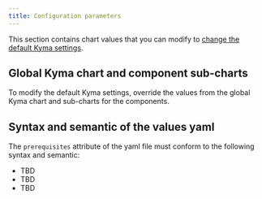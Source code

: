 ```yaml
---
title: Configuration parameters
---
```


This section contains chart values that you can modify to [change the default Kyma settings](../../04-operation-guides/operations/03-change-kyma-config-values.md).

## Global Kyma chart and component sub-charts

To modify the default Kyma settings, override the values from the global Kyma chart and sub-charts for the components.

## Syntax and semantic of the values yaml

The `prerequisites` attribute of the yaml file must conform to the following syntax and semantic:

- TBD
- TBD
- TBD
